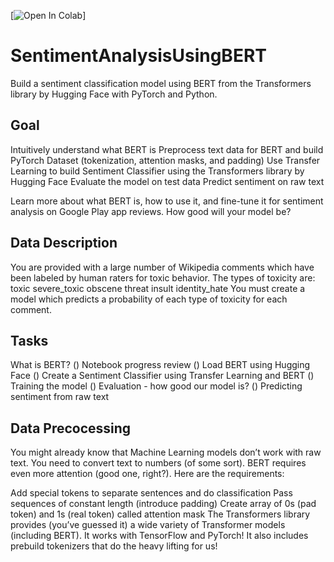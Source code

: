 [![Open In Colab](https://colab.research.google.com/assets/colab-badge.svg)]
# SentimentAnalysisUsingBERT
Build a sentiment classification model using BERT from the Transformers library by Hugging Face with PyTorch and Python.

## Goal
Intuitively understand what BERT is
Preprocess text data for BERT and build PyTorch Dataset (tokenization, attention masks, and padding)
Use Transfer Learning to build Sentiment Classifier using the Transformers library by Hugging Face
Evaluate the model on test data
Predict sentiment on raw text

Learn more about what BERT is, how to use it, and fine-tune it for sentiment analysis on Google Play app reviews. How good will your model be?

## Data Description
You are provided with a large number of Wikipedia comments which have been labeled by human raters for toxic behavior. 
The types of toxicity are:
toxic
severe_toxic
obscene
threat
insult
identity_hate
You must create a model which predicts a probability of each type of toxicity for each comment.

## Tasks
 What is BERT?
(​)  Notebook progress review
(​)  Load BERT using Hugging Face
(​)  Create a Sentiment Classifier using Transfer Learning and BERT
(​)  Training the model
(​)  Evaluation  - how good our model is?
(​)  Predicting sentiment from raw text

## Data Precocessing
You might already know that Machine Learning models don’t work with raw text. You need to convert text to numbers (of some sort). BERT requires even more attention (good one, right?). Here are the requirements:

Add special tokens to separate sentences and do classification
Pass sequences of constant length (introduce padding)
Create array of 0s (pad token) and 1s (real token) called attention mask
The Transformers library provides (you’ve guessed it) a wide variety of Transformer models (including BERT). It works with TensorFlow and PyTorch! It also includes prebuild tokenizers that do the heavy lifting for us!
